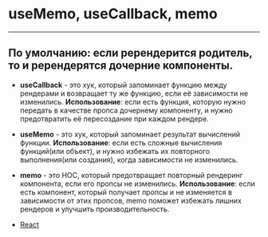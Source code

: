 # useMemo, useCallback, memo

---

## По умолчанию: если ререндерится родитель, то и ререндерятся дочерние компоненты.

- **useCallback** - это хук, который запоминает функцию между рендерами и возвращает ту же функцию,
  если её зависимости не изменились. **Использование**: если есть функция, которую нужно передать
  в качестве пропса дочернему компоненту, и нужно предотвратить её пересоздание при каждом рендере.

- **useMemo** - это хук, который запоминает результат вычислений функции. **Использование**: если есть
  сложные вычисления функций(или объект), и нужно избежать их повторного выполнения(или создания),
  когда зависимости не изменились.

- **memo** - это HOC, который предотвращает повторный рендеринг компонента, если его пропсы не изменились.
  **Использование**: если есть компонент, который получает пропсы и не изменяется в зависимости от этих
  пропсов, memo поможет избежать лишних рендеров и улучшить производительность.

- [React](./react.md)
